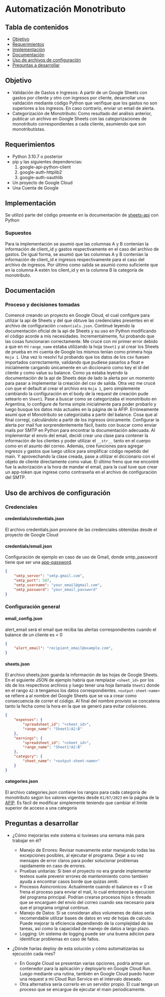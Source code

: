 # Automatización Monotributo

## Tabla de contenidos

* [Objetivo](#objetivo)
* [Requerimientos](#requerimientos)
* [Implementación](#implementación)
* [Documentación](#documentación)
* [Uso de archivos de configuración](#uso-de-archivos-de-configuración)
* [Preguntas a desarrollar](#preguntas-a-desarrollar)

## Objetivo
- Validación de Gastos e Ingresos: A partir de un Google Sheets con gastos por cliente y otro con ingresos por cliente, desarrollar una validación mediante código Python que verifique que los gastos no son superiores a los ingresos. En caso contrario, enviar un email de alerta.
- Categorización de Monotributo: Como resultado del análisis anterior, publicar un archivo en Google Sheets con las categorizaciones de monotributo correspondientes a cada cliente, asumiendo que son monotributistas.

## Requerimientos
 * Python 3.10.7 o posterior
 * pip y las siguientes dependencias:
    1. google-api-python-client
    2. google-auth-httplib2
    3. google-auth-oauthlib
 * Un proyecto de Google Cloud
 * Una Cuenta de Google

## Implementación

Se utilizó parte del código presente en la documentación de [sheets-api](https://developers.google.com/sheets/api/guides/concepts) con Python

### Supuestos
Para la implementación se asumió que las columnas A y B contenían la información de client_id y gastos respectivamente en el caso del archivo de gastos. De igual forma, se asumió que las columnas A y B contenían la información de client_id e ingresos respectivamente para el caso del archivo de ingresos.
Por último como salida se asumió como suficiente que en la columna A estén los client_id y en la columna B la categoría de monotributo.

## Documentación 

### Proceso y decisiones tomadas
Comencé creando un proyecto en Google Cloud, el cual configure para utilizar la api de Sheets y del que obtuve las credenciales presentes en el archivo de configuración `credentials.json`. Continué leyendo la documentación oficial de la api de Sheets y su uso en Python modificando el código acorde a mis necesidades. Incrementalmente, fui probando que las cosas funcionaran correctamente. Me crucé con mi primer error debido a que en mi `range_name` estaba utilizando la hoja `Sheet1` y al crear los Sheets de prueba en mi cuenta de Google los mismos tenían como primera hoja `Hoja 1`. Una vez lo resolví fui probando que los datos de los csv fuesen importados correctamente, validando que pudiese pasarlos a float e inicialmente cargando únicamente en un diccionario como key el id del cliente y como value su balance. Como ya estaba leyendo la documentación de la api de Sheets deje de lado la alerta por un momento para pasar a implementar la creación del csv de salida. Otra vez me crucé con que el default al crear el archivo era `Hoja 1`, pero simplemente cambiando la configuración en el body de la request de creación pude setearlo en `Sheet1`. Pase a buscar como se categorizaba el monotributo en Argentina, lo configure de forma simple inicialmente para poder probarlo y luego busque los datos más actuales en la página de la AFIP. Erróneamente asumí que el Monotributo se categorizaba a partir del balance. Cosa que al final corregí, calculándolo a partir de los ingresos únicamente. Configurar la alerta por mail fue sorprendentemente fácil, basto con buscar como enviar mails por SMTP en Python para encontrar la documentación adecuada. Al implementar el envío del email, decidí crear una clase para contener la información de los clientes y poder utilizar el `__str__` tanto en el cuerpo como en el asunto del correo. Además, cree funciones para agregar ingresos y gastos que luego utilice para simplificar código repetido del main. Y aprovechando la clase creada, pase a utilizar el diccionario con el objeto de cliente directamente como value. El último freno que me encontré fue la autorización a la hora de mandar el email, para la cual tuve que crear un app-token que ingrese como contraseña en el archivo de configuración del SMTP.

## Uso de archivos de configuración

### Credenciales

#### credentials/credentials.json
El archivo credentials.json proviene de las credenciales obtenidas desde el proyecto de Google Cloud

#### credentials/email.json
Configuración de ejemplo en caso de uso de Gmail, donde smtp_password tiene que ser una [app-password](https://support.google.com/accounts/answer/185833?hl=en).
```json
{
    "smtp_server": "smtp.gmail.com",
    "smtp_port": 587,
    "smtp_username": "your_email@gmail.com",
    "smtp_password": "your_email_password"
}
```

### Configuración general
#### email_config.json
alert_email será el email que reciba las alertas correspondientes cuando el balance de un cliente es < 0
```json
{
    "alert_email": "recipient_email@example.com",
}
```

#### sheets.json
El archivo sheets.json guarda la información de las hojas de Google Sheets. En el siguiente JSON de ejemplo habría que remplazar `<sheet_id>` por los ids de los respectivos archivos y luego tener una hoja llamada `Sheet1` donde en el rango `A2:B` tengamos los datos correspondientes.
`<output-sheet-name>` se refiere a al nombre del Google Sheets que se va a crear como consecuencia de correr el código. Al final del nombre provisto se concatena tanto la fecha como la hora en la que se generó para evitar colisiones.
```json
{
    "expenses": {
        "spreadsheet_id": "<sheet_id>",
        "range_name": "Sheet1!A2:B"
    },
    "earnings": {
        "spreadsheet_id": "<sheet_id>",
        "range_name": "Sheet1!A2:B"
    },
    "category": {
        "sheet_name": "<output-sheet-name>"
    }
}
```

#### categories.json
El archivo categories.json contiene los rangos para cada categoría de monotributo según los valores vigentes desde `01/07/2023` en la página de la [AFIP](https://www.afip.gob.ar/monotributo/categorias.asp). Es fácil de modificar simplemente teniendo que cambiar el límite superior de acceso a una categoría

## Preguntas a desarrollar

- ¿Cómo mejorarías este sistema si tuvieses una semana más para trabajar en él?
    - Manejo de Errores: Revisar nuevamente estar manejando todas las excepciones posibles, al ejecutar el programa. Dejar a su vez mensajes de error claros para poder solucionar problemas rapidamente en caso de errores.
    - Pruebas unitarias: Si bien el proyecto no era grande implementar testeos suele prevenir errores de mantenimiento como tambien ayuda a encontrar casos borde que quizas omiti.
    - Procesos Asincronicos: Actualmente cuando el balance es < 0 se frena el proceso para enviar el mail, lo cual entorpece la ejecucion del programa principal. Podrian crearse procesos hijos o threads que se encarguen del envio del correo cuando sea necesario para que el programa original continue.
    - Manejo de Datos: Si se consideran altos volumenes de datos seria recomendable utilizar bases de datos en vez de hojas de calculo. Puede mejorar la eficiencia dependiendo de la complejidad de las tareas, asi como la capacidad de manejo de datos a largo plazo.
    - Logging: Un sistema de logging puede ser una buena adicion para identificar problemas en caso de fallos.
    
- ¿Dónde harías deploy de esta solución y cómo automatizarías su ejecución cada mes?
    - En Google Cloud se presentan varias opciones, podría armar un contenedor para la aplicación y deployarlo en Google Cloud Run. Luego mediante una rutina, también en Google Cloud puedo hacer una request a mi Cloud Run Service en el intervalo deseado.
    - Otra alternativa seria correrlo en un servidor propio. El cual tenga un proceso que se encargue de ejecutar el main periodicamente.